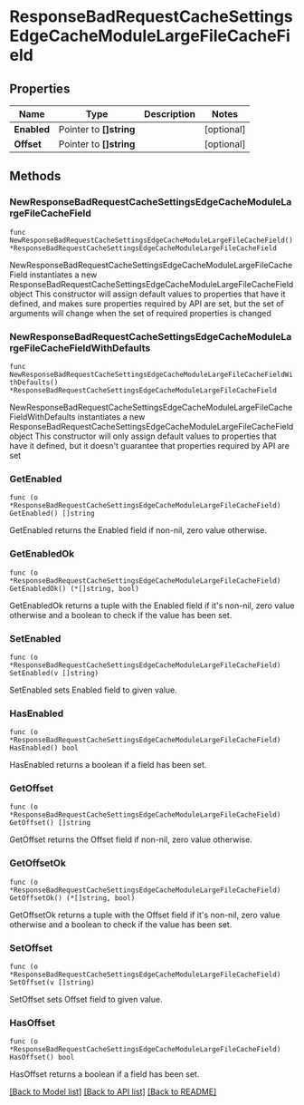 # ResponseBadRequestCacheSettingsEdgeCacheModuleLargeFileCacheField

## Properties

Name | Type | Description | Notes
------------ | ------------- | ------------- | -------------
**Enabled** | Pointer to **[]string** |  | [optional] 
**Offset** | Pointer to **[]string** |  | [optional] 

## Methods

### NewResponseBadRequestCacheSettingsEdgeCacheModuleLargeFileCacheField

`func NewResponseBadRequestCacheSettingsEdgeCacheModuleLargeFileCacheField() *ResponseBadRequestCacheSettingsEdgeCacheModuleLargeFileCacheField`

NewResponseBadRequestCacheSettingsEdgeCacheModuleLargeFileCacheField instantiates a new ResponseBadRequestCacheSettingsEdgeCacheModuleLargeFileCacheField object
This constructor will assign default values to properties that have it defined,
and makes sure properties required by API are set, but the set of arguments
will change when the set of required properties is changed

### NewResponseBadRequestCacheSettingsEdgeCacheModuleLargeFileCacheFieldWithDefaults

`func NewResponseBadRequestCacheSettingsEdgeCacheModuleLargeFileCacheFieldWithDefaults() *ResponseBadRequestCacheSettingsEdgeCacheModuleLargeFileCacheField`

NewResponseBadRequestCacheSettingsEdgeCacheModuleLargeFileCacheFieldWithDefaults instantiates a new ResponseBadRequestCacheSettingsEdgeCacheModuleLargeFileCacheField object
This constructor will only assign default values to properties that have it defined,
but it doesn't guarantee that properties required by API are set

### GetEnabled

`func (o *ResponseBadRequestCacheSettingsEdgeCacheModuleLargeFileCacheField) GetEnabled() []string`

GetEnabled returns the Enabled field if non-nil, zero value otherwise.

### GetEnabledOk

`func (o *ResponseBadRequestCacheSettingsEdgeCacheModuleLargeFileCacheField) GetEnabledOk() (*[]string, bool)`

GetEnabledOk returns a tuple with the Enabled field if it's non-nil, zero value otherwise
and a boolean to check if the value has been set.

### SetEnabled

`func (o *ResponseBadRequestCacheSettingsEdgeCacheModuleLargeFileCacheField) SetEnabled(v []string)`

SetEnabled sets Enabled field to given value.

### HasEnabled

`func (o *ResponseBadRequestCacheSettingsEdgeCacheModuleLargeFileCacheField) HasEnabled() bool`

HasEnabled returns a boolean if a field has been set.

### GetOffset

`func (o *ResponseBadRequestCacheSettingsEdgeCacheModuleLargeFileCacheField) GetOffset() []string`

GetOffset returns the Offset field if non-nil, zero value otherwise.

### GetOffsetOk

`func (o *ResponseBadRequestCacheSettingsEdgeCacheModuleLargeFileCacheField) GetOffsetOk() (*[]string, bool)`

GetOffsetOk returns a tuple with the Offset field if it's non-nil, zero value otherwise
and a boolean to check if the value has been set.

### SetOffset

`func (o *ResponseBadRequestCacheSettingsEdgeCacheModuleLargeFileCacheField) SetOffset(v []string)`

SetOffset sets Offset field to given value.

### HasOffset

`func (o *ResponseBadRequestCacheSettingsEdgeCacheModuleLargeFileCacheField) HasOffset() bool`

HasOffset returns a boolean if a field has been set.


[[Back to Model list]](../README.md#documentation-for-models) [[Back to API list]](../README.md#documentation-for-api-endpoints) [[Back to README]](../README.md)


